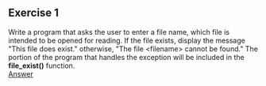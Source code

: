 ## Exercise 1
Write a program that asks the user to enter a file name, which file is intended to be opened for reading. If the file exists, display the message "This file does exist." otherwise, "The file \<filename\> cannot be found." The portion of the program that handles the exception will be included in the **file_exist()** function.  
[Answer](./ex01.py)